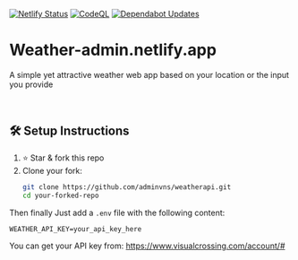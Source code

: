 [![Netlify Status](https://api.netlify.com/api/v1/badges/a56587df-4041-4679-b28e-2ef04bec5194/deploy-status)](https://app.netlify.com/projects/weather-admin/deploys) [![CodeQL](https://github.com/adminvns/WeatherApp/actions/workflows/github-code-scanning/codeql/badge.svg?branch=master)](https://github.com/adminvns/WeatherApp/actions/workflows/github-code-scanning/codeql)
[![Dependabot Updates](https://github.com/adminvns/WeatherApp/actions/workflows/dependabot/dependabot-updates/badge.svg?branch=master)](https://github.com/adminvns/WeatherApp/actions/workflows/dependabot/dependabot-updates)
# Weather-admin.netlify.app
A simple yet attractive weather web app based on your location or the input you provide

<br>


## 🛠️ Setup Instructions

1. ⭐️ Star & fork this repo  
2. Clone your fork:
   ```bash
   git clone https://github.com/adminvns/weatherapi.git
   cd your-forked-repo
   ```

Then finally Just add a `.env` file with the following content:

```env
WEATHER_API_KEY=your_api_key_here
```

You can get your API key from:
https://www.visualcrossing.com/account/#
